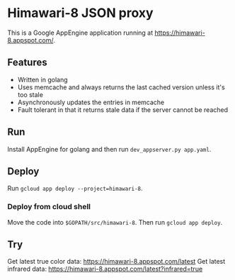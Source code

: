 # Himawari-8 JSON proxy

This is a Google AppEngine application running at https://himawari-8.appspot.com/.

## Features

* Written in golang
* Uses memcache and always returns the last cached version unless it's too stale
* Asynchronously updates the entries in memcache
* Fault tolerant in that it returns stale data if the server cannot be reached

## Run

Install AppEngine for golang and then run `dev_appserver.py app.yaml`.

## Deploy

Run `gcloud app deploy --project=himawari-8`.

### Deploy from cloud shell

Move the code into `$GOPATH/src/himawari-8`. Then run `gcloud app deploy`.

## Try

Get latest true color data: https://himawari-8.appspot.com/latest
Get latest infrared data: https://himawari-8.appspot.com/latest?infrared=true
